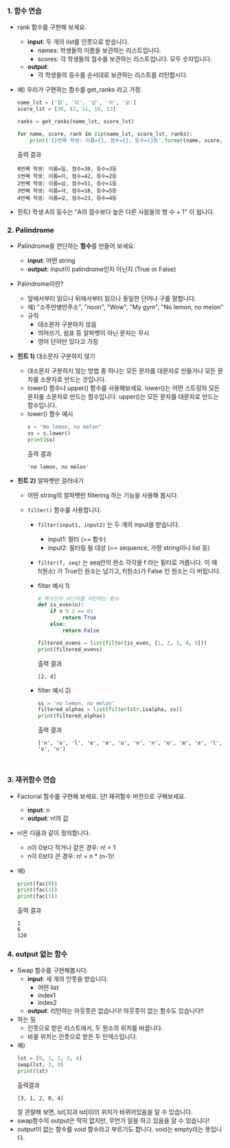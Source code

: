 ### 1. 함수 연습

- rank 함수를 구현해 보세요.
    - **input**: 두 개의 list를 인풋으로 받습니다.
        - names: 학생들의 이름을 보관하는 리스트입니다.
        - scores: 각 학생들의 점수를 보관하는 리스트입니다. 모두 숫자입니다.
    - **output**: 
        - 각 학생들의 등수를 순서대로 보관하는 리스트를 리턴합시다.
- 예) 우리가 구현하는 함수를 get_ranks 라고 가정.
    ```python
    name_lst = ['일', '이', '삼', '사', '오']
    score_lst = [30, 42, 51, 18, 23]
    
    ranks = get_ranks(name_lst, score_lst)
    
    for name, score, rank in zip(name_lst, score_lst, ranks):
        print('{}번째 학생: 이름={}, 점수={}, 등수={}등'.format(name, score, rank))
    ```
    출력 결과
    ```
    0번째 학생: 이름=일, 점수=30, 등수=3등
    1번째 학생: 이름=이, 점수=42, 등수=2등
    2번째 학생: 이름=삼, 점수=51, 등수=1등
    3번째 학생: 이름=사, 점수=18, 등수=5등
    4번째 학생: 이름=오, 점수=23, 등수=4등
    ```
    
- 힌트) 학생 A의 등수는 "A의 점수보다 높은 다른 사람들의 명 수 + 1" 이 됩니다.



### 2. Palindrome

- Palindrome을 판단하는 **함수**를 만들어 보세요.
    - **input**: 어떤 string
    - **output**: input이 palindrome인지 아닌지 (True or False)
- Palindrome이란?
    - 앞에서부터 읽으나 뒤에서부터 읽으나 동일한 단어나 구를 말합니다.
    - 예) "소주만병만주소", "noon", "Wow", "My gym", "No lemon, no melon"
    - 규칙
        - 대소문자 구분하지 않음
        - 띄어쓰기, 쉼표 등 알파벳이 아닌 문자는 무시
        - 영어 단어만 있다고 가정
- **힌트 1)** 대소문자 구분하지 않기
  
    - 대소문자 구분하지 않는 방법 중 하나는 모든 문자를 대문자로 만들거나 모든 문자를 소문자로 만드는 것입니다.
    - lower() 함수나 upper() 함수를 사용해보세요. lower()는 어떤 스트링의 모든 문자를 소문자로 만드는 함수입니다. upper()는 모든 문자를 대문자로 만드는 함수입니다.
    - lower() 함수 예시
        ```python
        s = "No lemon, no melon"
        ss = s.lower()
        print(ss)
        ```
        출력 결과
        ```
        'no lemon, no melon'
        ```
- **힌트 2)** 알파벳만 걸러내기
    - 어떤 string의 알파벳만 filtering 하는 기능을 사용해 봅시다. 
    - `filter()` 함수를 사용합니다.
      
        - `filter(input1, input2)` 는 두 개의 input을 받습니다.
          
            - input1: 필터 (== 함수)
            - input2: 필터링 될 대상 (== sequence, 가령 string이나 list 등)
        - `filter(f, seq)` 는 seq안의 원소 각각을 f 라는 필터로 거릅니다. 이 때 f(원소) 가 True인 원소는 남기고, f(원소)가 False 인 원소는 다 버립니다.
        - filter 예시 1)
            ```python
            # 짝수인지 아닌지를 리턴하는 함수
            def is_even(n):
                if n % 2 == 0:
                    return True
                else:
                    return False
            
            filtered_evens = list(filter(is_even, [1, 2, 3, 4, 5]))
            print(filtered_evens)
            ```
            출력 결과 
            ```
            [2, 4]
            ```
        - filter 예시 2)
            ```python
            ss = 'no lemon, no melon'
            filtered_alphas = list(filter(str.isalpha, ss))
            print(filtered_alphas)
            ```
            출력 결과
            ```
            ['n', 'o', 'l', 'e', 'm', 'o', 'n', 'n', 'o', 'm', 'e', 'l', 'o', 'n']



### 3. 재귀함수 연습

- Factorial 함수를 구현해 보세요. 단! 재귀함수 버전으로 구해보세요.
    - **input**: n
    - **output**: n!의 값

- n!은 다음과 같이 정의합니다.
    - n이 0보다 작거나 같은 경우: n! = 1
    - n이 0보다 큰 경우: n! = n * (n-1)!

- 예) 
    ```python
    print(fac(0))
    print(fac(3))
    print(fac(5))
    ```
    출력 결과
    ```
    1
    6
    120
    ```



### 4. output 없는 함수

- Swap 함수를 구현해봅시다. 
    - **input**: 세 개의 인풋을 받습니다.
        - 어떤 list
        - index1
        - index2
    - **output**: 리턴하는 아웃풋은 없습니다! 아웃풋이 없는 함수도 있습니다!!
- 하는 일
    - 인풋으로 받은 리스트에서, 두 원소의 위치를 바꿉니다.
    - 바꿀 위치는 인풋으로 받은 두 인덱스입니다.
- 예)
    ```python
    lst = [0, 1, 2, 3, 4]
    swap(lst, 3, 0)
    print(lst)
    ```
    출력결과
    ```
    [3, 1, 2, 0, 4]
    ```
    잘 관찰해 보면, lst[3]과 lst[0]의 위치가 바뀌어있음을 알 수 있습니다. 
- swap함수의 output은 딱히 없지만, 무언가 일을 하고 있음을 알 수 있습니다!
- output이 없는 함수를 void 함수라고 부르기도 합니다. void는 empty라는 뜻입니다.